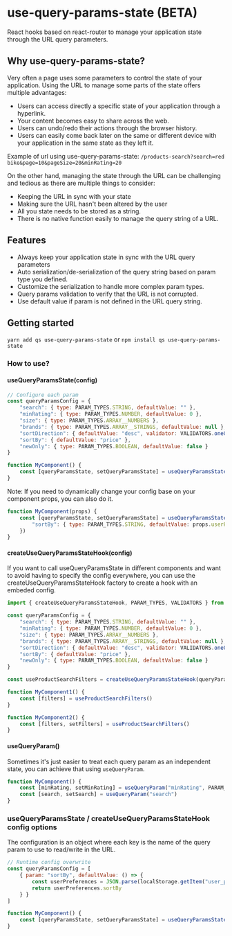 # use-query-params-state (BETA)

React hooks based on react-router to manage your application state through the URL query parameters.

## Why use-query-params-state?
Very often a page uses some parameters to control the state of your application. Using the URL
to manage some parts of the state offers multiple advantages:
- Users can access directly a specific state of your application through a hyperlink.
- Your content becomes easy to share across the web.
- Users can undo/redo their actions through the browser history.
- Users can easily come back later on the same or different device with your application in the same state as they left it.

Example of url using use-query-params-state: 
`/products-search?search=red bike&page=10&pageSize=20&minRating=20`

On the other hand, managing the state through the URL can be challenging and tedious as there are multiple things to consider:
- Keeping the URL in sync with your state
- Making sure the URL hasn't been altered by the user
- All you state needs to be stored as a string.
- There is no native function easily to manage the query string of a URL. 


## Features
- Always keep your application state in sync with the URL query parameters
- Auto serialization/de-serialization of the query string based on param type you defined.
- Customize the serialization to handle more complex param types.
- Query params validation to verify that the URL is not corrupted.
- Use default value if param is not defined in the URL query string.

## Getting started

`yarn add qs use-query-params-state`
or
`npm install qs use-query-params-state`

### How to use?

#### useQueryParamsState(config)

```js
// Configure each param
const queryParamsConfig = {
    "search": { type: PARAM_TYPES.STRING, defaultValue: "" },
    "minRating": { type: PARAM_TYPES.NUMBER, defaultValue: 0 },
    "size": { type: PARAM_TYPES.ARRAY__NUMBERS },
    "brands": { type: PARAM_TYPES.ARRAY__STRINGS, defaultValue: null },
    "sortDirection": { defaultValue: "desc", validator: VALIDATORS.oneOf(["asc", "desc"])},
    "sortBy": { defaultValue: "price" },
    "newOnly": { type: PARAM_TYPES.BOOLEAN, defaultValue: false }
}

function MyComponent() {
    const [queryParamsState, setQueryParamsState] = useQueryParamsState(config)
}
```
Note: If you need to dynamically change your config base on your component props, you can also do it.

```js
function MyComponent(props) {
    const [queryParamsState, setQueryParamsState] = useQueryParamsState({
        "sortBy": { type: PARAM_TYPES.STRING, defaultValue: props.userPreferences.defaultSortBy }
    })
}
```

#### createUseQueryParamsStateHook(config)

If you want to call useQueryParamsState in different components and want to avoid having to specify the config
everywhere, you can use the createUseQueryParamsStateHook factory to create a hook with an embeded config.

```js
import { createUseQueryParamsStateHook, PARAM_TYPES, VALIDATORS } from "use-query-params-state"

const queryParamsConfig = {
    "search": { type: PARAM_TYPES.STRING, defaultValue: "" },
    "minRating": { type: PARAM_TYPES.NUMBER, defaultValue: 0 },
    "size": { type: PARAM_TYPES.ARRAY__NUMBERS },
    "brands": { type: PARAM_TYPES.ARRAY__STRINGS, defaultValue: null },
    "sortDirection": { defaultValue: "desc", validator: VALIDATORS.oneOf(["asc", "desc"])},
    "sortBy": { defaultValue: "price" },
    "newOnly": { type: PARAM_TYPES.BOOLEAN, defaultValue: false }
}

const useProductSearchFilters = createUseQueryParamsStateHook(queryParamsConfig)

function MyComponent1() {
    const [filters] = useProductSearchFilters()
}

function MyComponent2() {
    const [filters, setFilters] = useProductSearchFilters()
}
```

#### useQueryParam()

Sometimes it's just easier to treat each query param as an independent state, you can achieve that using `useQueryParam`.


```js
function MyComponent() {
    const [minRating, setMinRating] = useQueryParam("minRating", PARAM_TYPES.NUMBER, 0)
    const [search, setSearch] = useQueryParam("search")
}
```

### useQueryParamsState / createUseQueryParamsStateHook config options

The configuration is an object where each key is the name of the query param to use to read/write in the URL.


```js
// Runtime config overwrite
const queryParamsConfig = [
    { param: "sortBy", defaultValue: () => {
        const userPreferences = JSON.parse(localStorage.getItem("user_preferences"))
        return userPreferences.sortBy
    } }
]

function MyComponent() {
    const [queryParamsState, setQueryParamsState] = useQueryParamsState("", URL_PARSERS.)
}
```